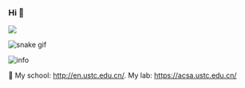 
<!--
**qiaolian9/qiaolian9** is a ✨ _special_ ✨ repository because its `README.md` (this file) appears on your GitHub profile.

Here are some ideas to get you started:

- 🔭 I’m currently working on ...
- 🌱 I’m currently learning ...
- 👯 I’m looking to collaborate on ...
- 🤔 I’m looking for help with ...
- 💬 Ask me about ...
- 📫 How to reach me: ...
- 😄 Pronouns: ...
- ⚡ Fun fact: ...
-->
### Hi 👋
![](http://antzuhl.cn:4000/get/@qiaolian9.readme)

![snake gif](https://github.com/qiaolian9/qiaolian9/tree/main/assets/github-contribution-grid-snake.svg)

![info](https://github-readme-stats.vercel.app/api?username=qiaolian9&show_icons=true&count_private=true&hide=prs&theme=dark)

👯 My school: http://en.ustc.edu.cn/. My lab: https://acsa.ustc.edu.cn/
